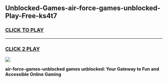 
## Unblocked-Games-air-force-games-unblocked-Play-Free-ks4t7
<h3>
<a href="https://premium76.site?title=air-force-games-unblocked&ref=23A">CLICK TO PLAY</a></h3>
<hr>

<h3>
<a href="https://premium76.site?title=air-force-games-unblocked&ref=23A">CLICK 2 PLAY</a>
  
</h3>

<a href="https://premium76.site?title=air-force-games-unblocked&ref=23A"><img src="https://clearcache.store/games.png"></a>


**air-force-games-unblocked games unblocked: Your Gateway to Fun and Accessible Online Gaming**
